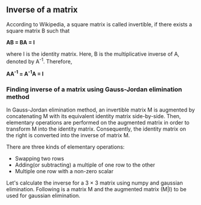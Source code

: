 ## Inverse of a matrix
According to Wikipedia, a square matrix is called invertible, if there exists a square matrix B such that

**AB = BA = I**

where I is the identity matrix. Here, B is the multiplicative inverse of A, denoted by A<sup>-1</sup>. Therefore,

**AA<sup>-1</sup> = A<sup>-1</sup>A = I**

### Finding inverse of a matrix using Gauss-Jordan elimination method
In Gauss-Jordan elimination method, an invertible matrix M is augmented by concatenating M with its equivalent identity matrix side-by-side. Then, elementary operations are performed on the augmented matrix in order to transform M into the identity matrix. Consequently, the identity matrix on the right is converted into the inverse of matrix M. 

There are three kinds of elementary operations:
* Swapping two rows
* Adding(or subtracting) a multiple of one row to the other
* Multiple one row with a non-zero scalar

Let's calculate the inverse for a 3 $\times$ 3 matrix using numpy and gaussian elimination. Following is a matrix M and the augmented matrix (M|I) to be used for gaussian elimination.